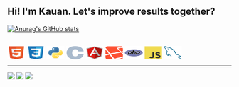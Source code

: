 ## Hi! I'm Kauan. Let's improve results together?

[![Anurag's GitHub stats](https://github-readme-stats.vercel.app/api?username=KauanQuinzote&show_icons=true&theme=yeblu)](https://github.com/KauanQuinzote/github-readme-stats)
  
<div style="display: inline_block"><br>
  
  <img align="center" alt="Kauan-HTML" height="30" width="40" src="https://raw.githubusercontent.com/devicons/devicon/master/icons/html5/html5-original.svg">
  <img align="center" alt="Kauan-CSS" height="30" width="40" src="https://raw.githubusercontent.com/devicons/devicon/master/icons/css3/css3-original.svg">
  <img align="center" alt="Kauan-Python" height="30" width="40" src="https://raw.githubusercontent.com/devicons/devicon/master/icons/python/python-original.svg">
  <img align="center" alt="Kauan-C" height="30" width="40" src="https://raw.githubusercontent.com/devicons/devicon/master/icons/c/c-original.svg">
    <!-- Angular -->
  <img align="center" alt="Kauan-Angular" height="30" width="40" src="https://raw.githubusercontent.com/devicons/devicon/master/icons/angularjs/angularjs-original.svg">
  
  <!-- Laravel -->
  <img align="center" alt="Kauan-Laravel" height="30" width="40" src="https://raw.githubusercontent.com/devicons/devicon/master/icons/laravel/laravel-plain.svg">
  
  <!-- PHP -->
  <img align="center" alt="Kauan-PHP" height="30" width="40" src="https://raw.githubusercontent.com/devicons/devicon/master/icons/php/php-original.svg">
  
  <!-- JavaScript -->
  <img align="center" alt="Kauan-JS" height="30" width="40" src="https://raw.githubusercontent.com/devicons/devicon/master/icons/javascript/javascript-original.svg">
  
  <!-- SQL (MySQL como exemplo) -->
  <img align="center" alt="Kauan-SQL" height="30" width="40" src="https://raw.githubusercontent.com/devicons/devicon/master/icons/mysql/mysql-original.svg">
  

  
</div>

<hr>

<div> 
  
  <a href="https://discord.gg/637669718236463114" target="_blank"><img src="https://img.shields.io/badge/Discord-7289DA?style=for-the-badge&logo=discord&logoColor=white" target="_blank"></a> 
  <a href = "mailto:kauandominguesdesouza@gmail.com"><img src="https://img.shields.io/badge/-Gmail-%23333?style=for-the-badge&logo=gmail&logoColor=red" target="_blank"></a>
  <a href="https://www.linkedin.com/in/kauan-domingues-3b8738209" target="_blank"><img src="https://img.shields.io/badge/-LinkedIn-%230077B5?style=for-the-badge&logo=linkedin&logoColor=white" target="_blank"></a>
  
</div>
  

